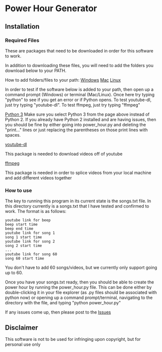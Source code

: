 # Power Hour Generator

## Installation
### Required Files
These are packages that need to be downloaded in order for this software to work.

In addition to downloading these files, you will need to add the folders you download below to your PATH.

How to add folders/files to your path: [Windows](http://windowsitpro.com/systems-management/how-can-i-add-new-folder-my-system-path) [Mac](http://architectryan.com/2012/10/02/add-to-the-path-on-mac-os-x-mountain-lion/#.WMxEafkrLIU) [Linux](http://askubuntu.com/questions/60218/how-to-add-a-directory-to-the-path)

In order to test if the software below is added to your path, then open up a command prompt (Windows) or terminal (Mac/Linux). Once here try typing "python" to see if you get an error or if Python opens. To test youtube-dl, just try typing "youtube-dl". To test ffmpeg, just try typing "ffmpeg"


[Python 3](https://www.python.org/downloads/)
Make sure you select Python 3 from the page above instead of Python 2. If you already have Python 2 installed and are having issues, then you should be fine by either going into power_hour.py and deleting the "print..." lines or just replacing the parentheses on those print lines with spaces.


[youtube-dl](https://rg3.github.io/youtube-dl/)

This package is needed to download videos off of youtube


[ffmpeg](https://ffmpeg.org/download.html)

This package is needed in order to splice videos from your local machine and add different videos together


### How to use

The key to running this program in its current state is the songs.txt file. In this directory currently is a songs.txt that I have tested and confirmed to work. The format is as follows:

```
youtube link for beep
beep start time
beep end time
youtube link for song 1
song 1 start time
youtube link for song 2
song 2 start time
...
youtube link for song 60
song 60 start time
```

You don't have to add 60 songs/videos, but we currently only support going up to 60.

Once you have your songs.txt ready, then you should be able to create the power hour by running the power_hour.py file. This can be done either by double-clicking it in your file explorer (as .py files should be associated with python now) or opening up a command prompt/terminal, navigating to the directory with the file, and typing "python power_hour.py"

If any issues come up, then please post to the [Issues](https://github.com/ClaytonTurner/power-hour-generator/issues)


## Disclaimer

This software is not to be used for infringing upon copyright, but for personal use only
